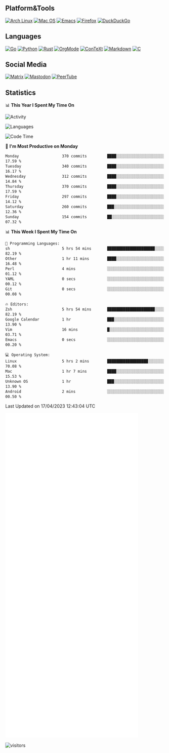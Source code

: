 ## Platform&Tools

[![Arch Linux](https://img.shields.io/badge/ArchLinux-1793D1?logo=arch-linux&logoColor=fff&style=flat-square)](https://archlinux.org/)
[![Mac OS](https://img.shields.io/badge/MacOS-000000?style=flat-square&logo=macos&logoColor=F0F0F0)](https://www.apple.com/macos/)
[![Emacs](https://img.shields.io/badge/Emacs-%237F5AB6.svg?&style=flat-square&logo=gnu-emacs&logoColor=white)](https://www.gnu.org/software/emacs/)
[![Firefox](https://img.shields.io/badge/Firefox-FF7139?style=flat-square&logo=Firefox-Browser&logoColor=white)](https://firefox.com/)
[![DuckDuckGo](https://img.shields.io/badge/DuckDuckGo-DE5833?style=flat-square&logo=DuckDuckGo&logoColor=white)](https://duckduckgo.com/)

## Languages

[![Go](https://img.shields.io/badge/Golang-%2300ADD8.svg?style=flat-square&logo=go&logoColor=white)](https://golang.org/)
[![Python](https://img.shields.io/badge/Python-3670A0?style=flat-square&logo=python&logoColor=ffdd54)](https://www.python.org/)
[![Rust](https://img.shields.io/badge/Rust-%23000000.svg?style=flat-square&logo=rust&logoColor=white)](https://www.rust-lang.org/)
[![OrgMode](https://img.shields.io/badge/OrgMode-%23000000.svg?style=flat-square&logo=org&logoColor=white)](https://orgmode.org/)
[![ConTeXt](https://img.shields.io/badge/ConTeXt-%23008080.svg?style=flat-square&logo=latex&logoColor=white)](https://contextgarden.net/)
[![Markdown](https://img.shields.io/badge/MarkDown-%23000000.svg?style=flat-square&logo=markdown&logoColor=white)](https://daringfireball.net/projects/markdown/)
[![C](https://img.shields.io/badge/C-%2300599C.svg?style=flat-square&logo=c&logoColor=white)](https://www.iso.org/standard/74528.html)

## Social Media
<!--[![Telegram](https://img.shields.io/badge/SteamedFish-2CA5E0?style=social&logo=telegram&logoColor=white)](https://t.me/SteamedFish)-->

[![Matrix](https://img.shields.io/badge/SteamedFish-2CA5E0?style=social&logo=matrix&logoColor=black)](https://matrix.to/#/@i:steamedfish.org)
[![Mastodon](https://img.shields.io/mastodon/follow/109596467238113271?domain=https%3A%2F%2Fmastodon.steamedfish.org%2F&style=social)](https://steamedfish.org/@SteamedFish)
[![PeerTube](https://img.shields.io/badge/PeerTube-23000000.svg?logo=peertube&style=social)](https://peertube.steamedfish.org/)

## Statistics


📊 **This Year I Spent My Time On** 

![Activity](https://wakatime.com/share/@SteamedFish/7529f30a-f1b7-40a4-8d09-e6d855cb7a13.png)

![Languages](https://wakatime.com/share/@SteamedFish/1c5e5366-0e9e-40d8-ac85-d630f61b69c6.svg)

<!--START_SECTION:waka-->
![Code Time](http://img.shields.io/badge/Code%20Time-2%2C408%20hrs%2013%20mins-blue)

📅 **I'm Most Productive on Monday** 

```text
Monday                   370 commits         ████░░░░░░░░░░░░░░░░░░░░░   17.59 % 
Tuesday                  340 commits         ████░░░░░░░░░░░░░░░░░░░░░   16.17 % 
Wednesday                312 commits         ████░░░░░░░░░░░░░░░░░░░░░   14.84 % 
Thursday                 370 commits         ████░░░░░░░░░░░░░░░░░░░░░   17.59 % 
Friday                   297 commits         ████░░░░░░░░░░░░░░░░░░░░░   14.12 % 
Saturday                 260 commits         ███░░░░░░░░░░░░░░░░░░░░░░   12.36 % 
Sunday                   154 commits         ██░░░░░░░░░░░░░░░░░░░░░░░   07.32 % 
```


📊 **This Week I Spent My Time On** 

```text
💬 Programming Languages: 
sh                       5 hrs 54 mins       █████████████████████░░░░   82.19 % 
Other                    1 hr 11 mins        ████░░░░░░░░░░░░░░░░░░░░░   16.48 % 
Perl                     4 mins              ░░░░░░░░░░░░░░░░░░░░░░░░░   01.12 % 
YAML                     0 secs              ░░░░░░░░░░░░░░░░░░░░░░░░░   00.12 % 
Git                      0 secs              ░░░░░░░░░░░░░░░░░░░░░░░░░   00.08 % 

🔥 Editors: 
Zsh                      5 hrs 54 mins       █████████████████████░░░░   82.19 % 
Google Calendar          1 hr                ███░░░░░░░░░░░░░░░░░░░░░░   13.90 % 
Vim                      16 mins             █░░░░░░░░░░░░░░░░░░░░░░░░   03.71 % 
Emacs                    0 secs              ░░░░░░░░░░░░░░░░░░░░░░░░░   00.20 % 

💻 Operating System: 
Linux                    5 hrs 2 mins        ██████████████████░░░░░░░   70.08 % 
Mac                      1 hr 7 mins         ████░░░░░░░░░░░░░░░░░░░░░   15.53 % 
Unknown OS               1 hr                ███░░░░░░░░░░░░░░░░░░░░░░   13.90 % 
Android                  2 mins              ░░░░░░░░░░░░░░░░░░░░░░░░░   00.50 % 
```


 Last Updated on 17/04/2023 12:43:04 UTC
<!--END_SECTION:waka-->


![Metrics](https://github.com/SteamedFish/SteamedFish/blob/master/github-metrics.svg)


![visitors](https://visitor-badge.laobi.icu/badge?page_id=SteamedFish.SteamedFish)
